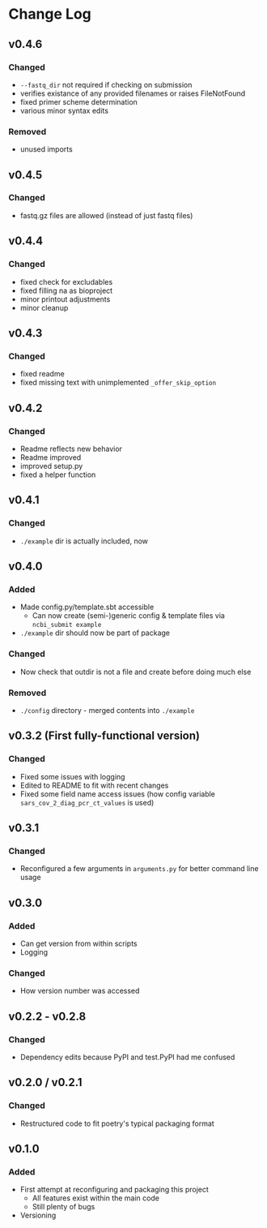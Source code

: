 # Change Log

## v0.4.6
### Changed
* `--fastq_dir` not required if checking on submission
* verifies existance of any provided filenames or raises FileNotFound
* fixed primer scheme determination
* various minor syntax edits
### Removed
* unused imports

## v0.4.5
### Changed
* fastq.gz files are allowed (instead of just fastq files)

## v0.4.4
### Changed
* fixed check for excludables
* fixed filling na as bioproject
* minor printout adjustments
* minor cleanup

## v0.4.3
### Changed
* fixed readme
* fixed missing text with unimplemented `_offer_skip_option`

## v0.4.2
### Changed
* Readme reflects new behavior
* Readme improved
* improved setup.py
* fixed a helper function

## v0.4.1
### Changed
* `./example` dir is actually included, now

## v0.4.0
### Added
* Made config.py/template.sbt accessible
  * Can now create (semi-)generic config & template files via `ncbi_submit example`
* `./example` dir should now be part of package
### Changed
* Now check that outdir is not a file and create before doing much else
### Removed
* `./config` directory - merged contents into `./example`

## v0.3.2 (First fully-functional version)
### Changed
* Fixed some issues with logging
* Edited to README to fit with recent changes
* Fixed some field name access issues (how config variable `sars_cov_2_diag_pcr_ct_values` is used)

## v0.3.1
### Changed
* Reconfigured a few arguments in `arguments.py` for better command line usage

## v0.3.0
### Added
* Can get version from within scripts
* Logging
### Changed
* How version number was accessed

## v0.2.2 - v0.2.8
### Changed
* Dependency edits because PyPI and test.PyPI had me confused

## v0.2.0 / v0.2.1
### Changed
* Restructured code to fit poetry's typical packaging format

## v0.1.0
### Added
* First attempt at reconfiguring and packaging this project
  * All features exist within the main code
  * Still plenty of bugs
* Versioning
